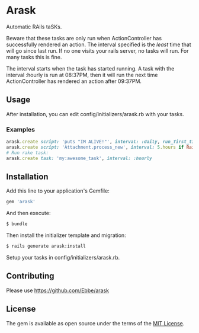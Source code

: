 # Arask
Automatic RAils taSKs.

Beware that these tasks are only run when ActionController has successfully rendered an action. The interval specified is the _least_ time that will go since last run. If no one visits your rails server, no tasks will run. For many tasks this is fine.

The interval starts when the task has started running. A task with the interval :hourly is run at 08:37PM, then it will run the next time ActionController has rendered an action after 09:37PM.

## Usage
After installation, you can edit config/initializers/arask.rb with your tasks.

### Examples
```ruby
arask.create script: 'puts "IM ALIVE!"', interval: :daily, run_first_time: true
arask.create script: 'Attachment.process_new', interval: 5.hours if Rails.env.production?
# Run rake task:
arask.create task: 'my:awesome_task', interval: :hourly
```

## Installation
Add this line to your application's Gemfile:

```ruby
gem 'arask'
```

And then execute:
```bash
$ bundle
```

Then install the initializer template and migration:
```bash
$ rails generate arask:install
```

Setup your tasks in config/initializers/arask.rb.

## Contributing
Please use https://github.com/Ebbe/arask

## License
The gem is available as open source under the terms of the [MIT License](https://opensource.org/licenses/MIT).
